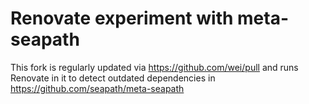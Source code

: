 # Renovate experiment with meta-seapath

This fork is regularly updated via https://github.com/wei/pull and runs Renovate in it to detect
outdated dependencies in https://github.com/seapath/meta-seapath
